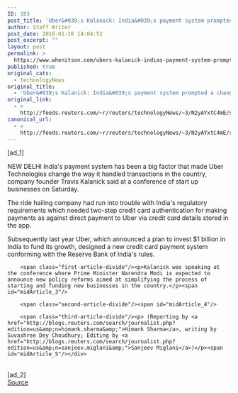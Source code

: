 ```yaml
---
ID: 183
post_title: 'Uber&#039;s Kalanick: India&#039;s payment system prompted a change in operations'
author: Staff Writer
post_date: 2016-01-16 14:04:52
post_excerpt: ""
layout: post
permalink: >
  https://www.whenitson.com/ubers-kalanick-indias-payment-system-prompted-a-change-in-operations/
published: true
original_cats:
  - technologyNews
original_title:
  - 'Uber&#039;s Kalanick: India&#039;s payment system prompted a change in operations'
original_link:
  - >
    http://feeds.reuters.com/~r/reuters/technologyNews/~3/N2yAYxtC4mE/story01.htm
canonical_url:
  - >
    http://feeds.reuters.com/~r/reuters/technologyNews/~3/N2yAYxtC4mE/story01.htm
---
```

 [ad_1]
<br><div id="articleText">
<span id="midArticle_start"/>

<span class="focusParagraph" readability="5"><p><span class="articleLocation">NEW DELHI</span> India's payment system has been a big factor that made Uber Technologies change the way it handled transactions in the country, company founder Travis Kalanick said at a conference of start up businesses on Saturday.</p></span><span id="midArticle_0"/><p>The ride hailing company had run into trouble with India's regulatory requirements which needed two-step credit card authentication for making payments as against direct payment to Uber via credit card details stored in the app. </p><span id="midArticle_1"/><p>Subsequently last year Uber, which announced a plan to invest $1 billion in India to fund its growth, designed a new credit card payment system conforming with the Reserve Bank of India's rules.</p><span id="midArticle_2"/>
        
        <span class="first-article-divide"/><p>Kalanick was speaking at the conference where Prime Minister Narendra Modi is expected to announce new policy reforms aimed at simplifying the process of starting and funding new businesses in the country.</p><span id="midArticle_3"/>
        
        <span class="second-article-divide"/><span id="midArticle_4"/>
        
        <span class="third-article-divide"/><p> (Reporting by <a href="http://blogs.reuters.com/search/journalist.php?edition=us&amp;n=himank.sharma&amp;">Himank Sharma</a>, writing by Suvashree Dey Choudhury; Editing by <a href="http://blogs.reuters.com/search/journalist.php?edition=us&amp;n=sanjeev.miglani&amp;">Sanjeev Miglani</a>)</p><span id="midArticle_5"/></div>
<br>[ad_2]
<br><a href="http://feeds.reuters.com/~r/reuters/technologyNews/~3/N2yAYxtC4mE/story01.htm">Source </a>